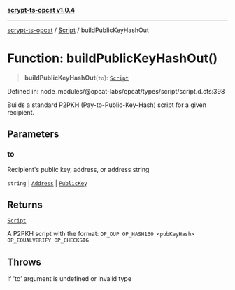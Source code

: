 [**scrypt-ts-opcat v1.0.4**](../../../README.md)

***

[scrypt-ts-opcat](../../../README.md) / [Script](../README.md) / buildPublicKeyHashOut

# Function: buildPublicKeyHashOut()

> **buildPublicKeyHashOut**(`to`): [`Script`](../../../classes/Script.md)

Defined in: node\_modules/@opcat-labs/opcat/types/script/script.d.cts:398

Builds a standard P2PKH (Pay-to-Public-Key-Hash) script for a given recipient.

## Parameters

### to

Recipient's public key, address, or address string

`string` | [`Address`](../../../classes/Address.md) | [`PublicKey`](../../../classes/PublicKey.md)

## Returns

[`Script`](../../../classes/Script.md)

A P2PKH script with the format: `OP_DUP OP_HASH160 <pubKeyHash> OP_EQUALVERIFY OP_CHECKSIG`

## Throws

If 'to' argument is undefined or invalid type
